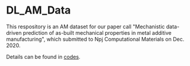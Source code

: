 # DL_AM_Data

This respository is an AM dataset for our paper call "Mechanistic data-driven prediction of as-built mechanical properties in metal additive manufacturing", which submitted to Npj Computational Materials on Dec. 2020.

Details can be found in [codes](https://github.com/xiaoyuxie-vico/DL-AM/blob/main/README.md).
